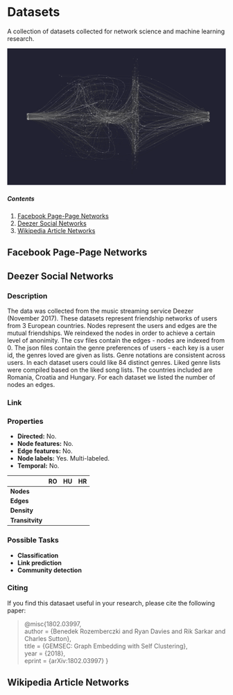 # Datasets

A collection of datasets collected for network science and machine learning research.

<p align="center">
  <img width="800" src="field.png">
</p>

##### Contents  

1. [Facebook Page-Page Networks](#facebook-page-page-networks)  
2. [Deezer Social Networks](#deezer-social-networks)
3. [Wikipedia Article Networks](#wikipedia-article-networks)

## Facebook Page-Page Networks


## Deezer Social Networks
### Description
The data was collected from the music streaming service Deezer (November 2017). These datasets represent friendship networks of users from 3 European countries. Nodes represent the users and edges are the mutual friendships. We reindexed the nodes in order to achieve a certain level of anonimity. The csv files contain the edges - nodes are indexed from 0. The json files contain the genre preferences of users - each key is a user id, the genres loved are given as lists. Genre notations are consistent across users. In each dataset users could like 84 distinct genres. Liked genre lists were compiled based on the liked song lists. The countries included are Romania, Croatia and Hungary. For each dataset we listed the number of nodes an edges.

### Link



### Properties

- **Directed:** No.
- **Node features:** No.
- **Edge features:** No.
- **Node labels:** Yes. Multi-labeled.
- **Temporal:** No.

|   | **RO**  | **HU**  | **HR**  |
|---|---|---|---|
| **Nodes** |   |   |   |
| **Edges** |   |   |   |
| **Density** |   |   |   |
| **Transitvity** |    |    |    |

### Possible Tasks

- **Classification**
- **Link prediction**
- **Community detection**

### Citing

If you find this datasaet useful in your research, please cite the following paper:

>@misc{1802.03997,    
       author = {Benedek Rozemberczki and Ryan Davies and Rik Sarkar and Charles Sutton},    
       title = {GEMSEC: Graph Embedding with Self Clustering},   
       year = {2018},    
       eprint = {arXiv:1802.03997}
       }

## Wikipedia Article Networks
